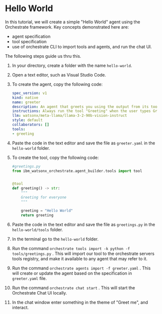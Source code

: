 # Hello World

In this tutorial, we will create a simple "Hello World" agent using the Orchestrate framework. Key concepts demonstrated here are:
- agent specification
- tool specification
- use of orchestrate CLI to import tools and agents, and run the chat UI.

The following steps guide us thru this.

1. In your directory, create a folder with the name `hello-world`.
2. Open a text editor, such as Visual Studio Code.
3. To create the agent, copy the following code:

    ```yaml
    spec_version: v1
    kind: native
    name: greeter
    description: An agent that greets you using the output from its tool
    instructions: Always run the tool "Greeting" when the user types Greeting in the chat. 
    llm: watsonx/meta-llama/llama-3-2-90b-vision-instruct
    style: default
    collaborators: []
    tools: 
    - greeting
    ```

4. Paste the code in the text editor and save the file as `greeter.yaml` in the `hello-world` folder.
5. To create the tool, copy the following code:

    ```python
    #greetings.py
    from ibm_watsonx_orchestrate.agent_builder.tools import tool


    @tool
    def greeting() -> str:
        """
        Greeting for everyone   
        """

        greeting = "Hello World"
        return greeting
    ```

6. Paste the code in the text editor and save the file as `greetings.py` in the `hello-world/tools` folder.
7. In the terminal go to the `hello-world` folder.
8. Run the command `orchestrate tools import -k python -f tools/greetings.py` . This will import our tool to the orchestrate servers tools registry, and make it available to any agent that may refer to it.
9. Run the command `orchestrate agents import -f greeter.yaml` . This will create or update the agent based on the specification in `greeter.yaml` file.
10. Run the command `orchestrate chat start` . This will start the Orchestrate Chat UI locally.
11. In the chat window enter something in the theme of "Greet me", and interact.

